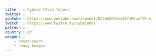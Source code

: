 ```yaml
---
title   : Cybele (Vlad Tepes)
twitter :
youtube : https://www.youtube.com/channel/UC7bk8E9GoxZ07vPEpcfYR-A
twitch  : https://www.twitch.tv/cybele66x
patreon :
country : gr
weapons :
    - great-sword
    - heavy-bowgun
---
```

